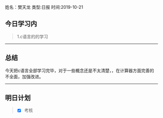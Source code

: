 姓名：樊天龙
类型:日报
时间:2019-10-21

## 今日学习内 ##
>1.c语言的的学习
* * *
## 总结 ##
​		今天把c语言全部学习完毕，对于一些概念还是不太清楚，，在计算器方面完善的不全面，加强改进。

* * *
## 明日计划 ##
> - [x]  考核
